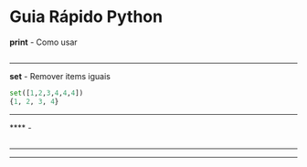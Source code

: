 

# Guia Rápido Python


**print** - Como usar
```python

```
---
**set** - Remover items iguais
```python
set([1,2,3,4,4,4])
{1, 2, 3, 4}
```

---

**** - 
```python

```
---



---

<!--stackedit_data:
eyJoaXN0b3J5IjpbMzM3NDk1NzQwLC0xMzA3NTQ5MDk0XX0=
-->